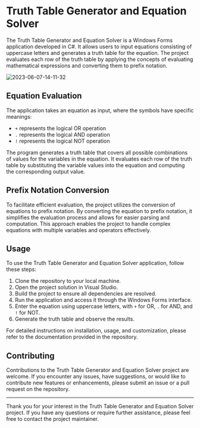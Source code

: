 # Truth Table Generator and Equation Solver

The Truth Table Generator and Equation Solver is a Windows Forms application developed in C#. It allows users to input equations consisting of uppercase letters and generates a truth table for the equation. The project evaluates each row of the truth table by applying the concepts of evaluating mathematical expressions and converting them to prefix notation.

![2023-06-07-14-11-32](https://github.com/AhmadSaleh2001/Digital-Electronic-Projects/assets/79485253/f13736fd-bd35-4895-8fb5-153d6e7e7297)


## Equation Evaluation

The application takes an equation as input, where the symbols have specific meanings:
- `+` represents the logical OR operation
- `.` represents the logical AND operation
- `!` represents the logical NOT operation

The program generates a truth table that covers all possible combinations of values for the variables in the equation. It evaluates each row of the truth table by substituting the variable values into the equation and computing the corresponding output value.

## Prefix Notation Conversion

To facilitate efficient evaluation, the project utilizes the conversion of equations to prefix notation. By converting the equation to prefix notation, it simplifies the evaluation process and allows for easier parsing and computation. This approach enables the project to handle complex equations with multiple variables and operators effectively.

## Usage

To use the Truth Table Generator and Equation Solver application, follow these steps:

1. Clone the repository to your local machine.
2. Open the project solution in Visual Studio.
3. Build the project to ensure all dependencies are resolved.
4. Run the application and access it through the Windows Forms interface.
5. Enter the equation using uppercase letters, with `+` for OR, `.` for AND, and `!` for NOT.
6. Generate the truth table and observe the results.

For detailed instructions on installation, usage, and customization, please refer to the documentation provided in the repository.

## Contributing

Contributions to the Truth Table Generator and Equation Solver project are welcome. If you encounter any issues, have suggestions, or would like to contribute new features or enhancements, please submit an issue or a pull request on the repository.

---

Thank you for your interest in the Truth Table Generator and Equation Solver project. If you have any questions or require further assistance, please feel free to contact the project maintainer.
